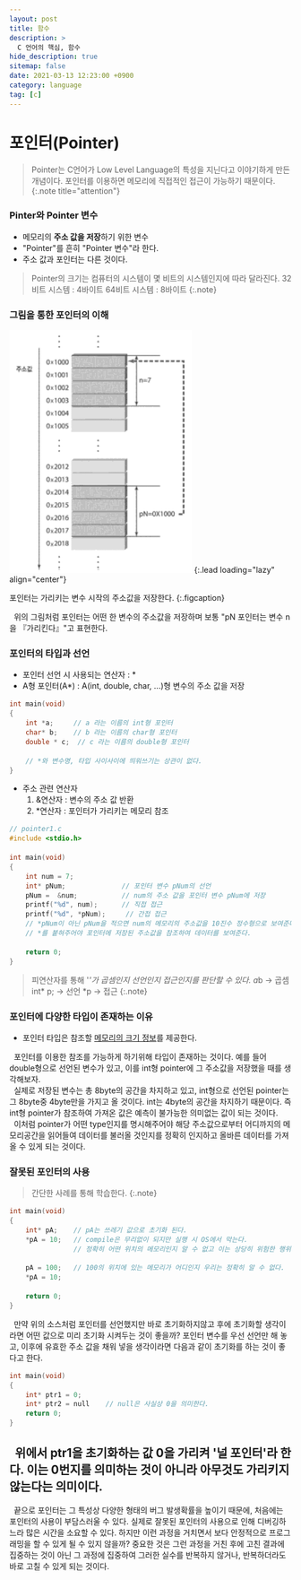 ```yaml
---
layout: post
title: 함수
description: >
  C 언어의 핵심, 함수
hide_description: true
sitemap: false
date: 2021-03-13 12:23:00 +0900
category: language
tag: [c]
---
```


# 포인터(Pointer)

> Pointer는 C언어가 Low Level Language의 특성을 지닌다고 이야기하게 만든 개념이다. 포인터를 이용하면 메모리에 직접적인 접근이 가능하기 때문이다.
{:.note title="attention"}

### Pinter와 Pointer 변수

* 메모리의 **주소 값을 저장**하기 위한 변수
* "Pointer"를 흔히 "Pointer 변수"라 한다.
* 주소 값과 포인터는 다른 것이다.

> Pointer의 크기는 컴퓨터의 시스템이 몇 비트의 시스템인지에 따라 달라진다.
> 32비트 시스템 : 4바이트
> 64비트 시스템 : 8바이트
{:.note}

### 그림을 통한 포인터의 이해

![포인터](/assets/img/language/c/pointer.png)
{:.lead loading="lazy" align="center"}

포인터는 가리키는 변수 시작의 주소값을 저장한다.
{:.figcaption}

&nbsp;&nbsp;위의 그림처럼 포인터는 어떤 한 변수의 주소값을 저장하며 보통 "pN 포인터는 변수 n을 『가리킨다』"고 표현한다.

### 포인터의 타입과 선언

* 포인터 선언 시 사용되는 연산자 : *
* A형 포인터(A*) : A(int, double, char, ...)형 변수의 주소 값을 저장

```c
int main(void)
{
    int *a;     // a 라는 이름의 int형 포인터
    char* b;    // b 라는 이름의 char형 포인터
    double * c;  // c 라는 이름의 double형 포인터

    // *와 변수명, 타입 사이사이에 띄워쓰기는 상관이 없다.
}
```

* 주소 관련 연산자
    1. &연산자 : 변수의 주소 값 반환
    2. *연산자 : 포인터가 가리키는 메모리 참조

```c
// pointer1.c
#include <stdio.h>

int main(void)
{
    int num = 7;
    int* pNum;              // 포인터 변수 pNum의 선언
    pNum =  &num;           // num의 주소 값을 포인터 변수 pNum에 저장
    printf("%d", num);      // 직접 접근
    printf("%d", *pNum);     // 간접 접근
    // *pNum이 아닌 pNum을 적으면 num의 메모리의 주소값을 10진수 정수형으로 보여준다.
    // *를 붙혀주어야 포인터에 저장된 주소값을 참조하여 데이터를 보여준다.

    return 0;
}
```

> 피연산자를 통해 '*'가 곱셈인지 선언인지 접근인지를 판단할 수 있다.
> a*b -> 곱셈
> int* p; -> 선언
> *p -> 접근
{:.note}

### 포인터에 다양한 타입이 존재하는 이유

* 포인터 타입은 참조할 <u>메모리의 크기 정보</u>를 제공한다.

&nbsp;&nbsp;포인터를 이용한 참조를 가능하게 하기위해 타입이 존재하는 것이다. 예를 들어 double형으로 선언된 변수가 있고, 이를 int형 pointer에 그 주소값을 저장했을 때를 생각해보자.  
&nbsp;&nbsp;실제로 저장된 변수는 총 8byte의 공간을 차지하고 있고, int형으로 선언된 pointer는 그 8byte중 4byte만을 가지고 올 것이다. int는 4byte의 공간을 차지하기 때문이다. 즉 int형 pointer가 참조하여 가져온 값은 예측이 불가능한 의미없는 값이 되는 것이다.  
&nbsp;&nbsp;이처럼 pointer가 어떤 type인지를 명시해주어야 해당 주소값으로부터 어디까지의 메모리공간을 읽어들여 데이터를 불러올 것인지를 정확히 인지하고 올바른 데이터를 가져올 수 있게 되는 것이다.

### 잘못된 포인터의 사용

> 간단한 사례를 통해 학습한다.
{:.note}

```c
int main(void)
{
    int* pA;    // pA는 쓰레기 값으로 초기화 된다.
    *pA = 10;   // compile은 무리없이 되지만 실행 시 OS에서 막는다.
                // 정확히 어떤 위치의 메모리인지 알 수 없고 이는 상당히 위험한 행위

    pA = 100;   // 100의 위치에 있는 메모리가 어디인지 우리는 정확히 알 수 없다.
    *pA = 10;

    return 0;
}
```

&nbsp;&nbsp;만약 위의 소스처럼 포인터를 선언했지만 바로 초기화하지않고 후에 초기화할 생각이라면 어떤 값으로 미리 초기화 시켜두는 것이 좋을까? 포인터 변수를 우선 선언만 해 놓고, 이후에 유효한 주소 값을 채워 넣을 생각이라면 다음과 같이 초기화를 하는 것이 좋다고 한다.

```c
int main(void)
{
    int* ptr1 = 0;
    int* ptr2 = null    // null은 사실상 0을 의미한다.
    return 0;
}
```

&nbsp;&nbsp;위에서 ptr1을 초기화하는 값 0을 가리켜 '널 포인터'라 한다. 이는 0번지를 의미하는 것이 아니라 아무것도 가리키지 않는다는 의미이다. 
<br/>
---

&nbsp;&nbsp;끝으로 포인터는 그 특성상 다양한 형태의 버그 발생확률을 높이기 때문에, 처음에는 포인터의 사용이 부담스러울 수 있다. 실제로 잘못된 포인터의 사용으로 인해 디버깅하느라 많은 시간을 소요할 수 있다. 하지만 이런 과정을 거치면서 보다 안정적으로 프로그래밍을 할 수 있게 될 수 있지 않을까? 중요한 것은 그런 과정을 거친 후에 고친 결과에 집중하는 것이 아닌 그 과정에 집중하여 그러한 실수를 반복하지 않거나, 반복하더라도 바로 고칠 수 있게 되는 것이다.